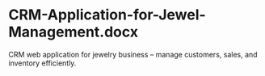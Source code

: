 # CRM-Application-for-Jewel-Management.docx
CRM web application for jewelry business – manage customers, sales, and inventory efficiently.
